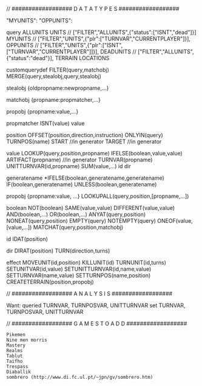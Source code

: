 

// ################## D A T A   T Y P E S ##################

"MYUNITS": 
"OPPUNITS": 

query
	ALLUNITS
	UNITS // ["FILTER","ALLUNITS",{"status":["ISNT","dead"]}]
	MYUNITS  // ["FILTER","UNITS",{"plr":["TURNVAR","CURRENTPLAYER"]}],
	OPPUNITS // ["FILTER","UNITS",{"plr":["ISNT",["TURNVAR","CURRENTPLAYER"]]}],
	DEADUNITS // ["FILTER","ALLUNITS",{"status":"dead"}],
	TERRAIN
	LOCATIONS
	<generatedname>
	<customqueryname>

customquerydef
	FILTER(query,matchobj)
	MERGE(query,stealobj,query,stealobj)

stealobj
	{oldpropname:newpropname,...}

matchobj
	{propname:propmatcher,...}

propobj
	{propname:value,...}

propmatcher
	ISNT(value)
	value

position
	<markname>
	OFFSET(position,direction,instruction)
	ONLYIN(query)
	TURNPOS(name)
	START //in generator
	TARGET //in generator

value
	LOOKUP(query,position,propname)
	IFELSE(boolean,value,value)
	ARTIFACT(propname) //in generator
	TURNVAR(propname)
	UNITTURNVAR(id,propname)
	SUM(value,...)
	id
	dir
	<primitive>

generatename
	*IFELSE(boolean,generatename,generatename)
	IF(boolean,generatename)
	UNLESS(boolean,generatename)
	<string>

propobj
	{propname:value, ...}
	LOOKUPALL(query,position,[propname,...])

boolean
	NOT(boolean)
	SAME(value,value)
	DIFFERENT(value,value)
	AND(boolean,...)
	OR(boolean,...)
	ANYAT(query,position)
	NONEAT(query,position)
	EMPTY(query)
	NOTEMPTY(query)
	ONEOF(value,[value,...])
	MATCHAT(query,position,matchobj)

id
	IDAT(position)

dir
	DIRAT(position)
	TURN(direction,turns)
	<int>

effect
	MOVEUNIT(id,position)
	KILLUNIT(id)
	TURNUNIT(id,turns)
	SETUNITVAR(id,value)
	SETUNITTURNVAR(id,name,value)
	SETTURNVAR(name,value)
	SETTURNPOS(name,position)
	CREATETERRAIN(position,propobj)




// ################## A N A L Y S I S ##################

Want: 
	queried TURNVAR, TURNPOSVAR, UNITTURNVAR
	set TURNVAR, TURNPOSVAR, UNITTURNVAR




// ################## G A M E S   T O   A D D ##################

	Pikemen
	Nine men morris
	Mastery
	Realms
	Tablut
	Taifho
	Trespass
	Diaballik
	sombrero (http://www.di.fc.ul.pt/~jpn/gv/sombrero.htm)
